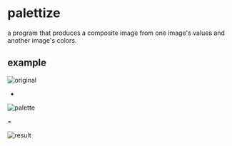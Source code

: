 palettize
=========

a program that produces a composite image from one image's values and another
image's colors.

example
-------

![original](http://jangler.info/drop/palettize-original.png)

+

![palette](http://jangler.info/drop/palettize-palette.png)

=

![result](http://jangler.info/drop/palettize-result.png)
